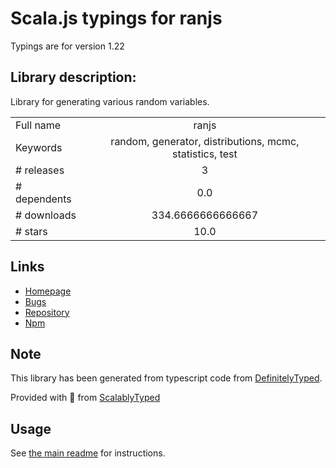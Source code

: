 
# Scala.js typings for ranjs

Typings are for version 1.22

## Library description:
Library for generating various random variables.

|                    |                 |
| ------------------ | :-------------: |
| Full name          | ranjs |
| Keywords           | random, generator, distributions, mcmc, statistics, test |
| # releases         | 3 |
| # dependents       | 0.0 |
| # downloads        | 334.6666666666667 |
| # stars            | 10.0 |

## Links
- [Homepage](https://synesenom.github.io/ran/)
- [Bugs](https://github.com/synesenom/ran/issues)
- [Repository](https://github.com/synesenom/ran)
- [Npm](https://www.npmjs.com/package/ranjs)
    


## Note
This library has been generated from typescript code from [DefinitelyTyped](https://definitelytyped.org).

Provided with :purple_heart: from [ScalablyTyped](https://github.com/oyvindberg/ScalablyTyped)

## Usage
See [the main readme](../../readme.md) for instructions.


